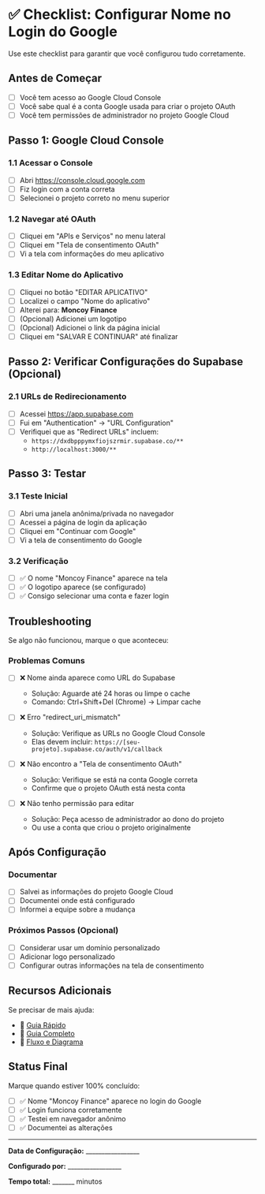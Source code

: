 # ✅ Checklist: Configurar Nome no Login do Google

Use este checklist para garantir que você configurou tudo corretamente.

## Antes de Começar

- [ ] Você tem acesso ao Google Cloud Console
- [ ] Você sabe qual é a conta Google usada para criar o projeto OAuth
- [ ] Você tem permissões de administrador no projeto Google Cloud

## Passo 1: Google Cloud Console

### 1.1 Acessar o Console
- [ ] Abri https://console.cloud.google.com
- [ ] Fiz login com a conta correta
- [ ] Selecionei o projeto correto no menu superior

### 1.2 Navegar até OAuth
- [ ] Cliquei em "APIs e Serviços" no menu lateral
- [ ] Cliquei em "Tela de consentimento OAuth"
- [ ] Vi a tela com informações do meu aplicativo

### 1.3 Editar Nome do Aplicativo
- [ ] Cliquei no botão "EDITAR APLICATIVO"
- [ ] Localizei o campo "Nome do aplicativo"
- [ ] Alterei para: **Moncoy Finance**
- [ ] (Opcional) Adicionei um logotipo
- [ ] (Opcional) Adicionei o link da página inicial
- [ ] Cliquei em "SALVAR E CONTINUAR" até finalizar

## Passo 2: Verificar Configurações do Supabase (Opcional)

### 2.1 URLs de Redirecionamento
- [ ] Acessei https://app.supabase.com
- [ ] Fui em "Authentication" → "URL Configuration"
- [ ] Verifiquei que as "Redirect URLs" incluem:
  - `https://dxdbpppymxfiojszrmir.supabase.co/**`
  - `http://localhost:3000/**`

## Passo 3: Testar

### 3.1 Teste Inicial
- [ ] Abri uma janela anônima/privada no navegador
- [ ] Acessei a página de login da aplicação
- [ ] Cliquei em "Continuar com Google"
- [ ] Vi a tela de consentimento do Google

### 3.2 Verificação
- [ ] ✅ O nome "Moncoy Finance" aparece na tela
- [ ] ✅ O logotipo aparece (se configurado)
- [ ] ✅ Consigo selecionar uma conta e fazer login

## Troubleshooting

Se algo não funcionou, marque o que aconteceu:

### Problemas Comuns
- [ ] ❌ Nome ainda aparece como URL do Supabase
  - Solução: Aguarde até 24 horas ou limpe o cache
  - Comando: Ctrl+Shift+Del (Chrome) → Limpar cache
  
- [ ] ❌ Erro "redirect_uri_mismatch"
  - Solução: Verifique as URLs no Google Cloud Console
  - Elas devem incluir: `https://[seu-projeto].supabase.co/auth/v1/callback`

- [ ] ❌ Não encontro a "Tela de consentimento OAuth"
  - Solução: Verifique se está na conta Google correta
  - Confirme que o projeto OAuth está nesta conta

- [ ] ❌ Não tenho permissão para editar
  - Solução: Peça acesso de administrador ao dono do projeto
  - Ou use a conta que criou o projeto originalmente

## Após Configuração

### Documentar
- [ ] Salvei as informações do projeto Google Cloud
- [ ] Documentei onde está configurado
- [ ] Informei a equipe sobre a mudança

### Próximos Passos (Opcional)
- [ ] Considerar usar um domínio personalizado
- [ ] Adicionar logo personalizado
- [ ] Configurar outras informações na tela de consentimento

## Recursos Adicionais

Se precisar de mais ajuda:
- 📖 [Guia Rápido](./GUIA_RAPIDO_OAUTH.md)
- 📖 [Guia Completo](./SUPABASE_OAUTH_CONFIG.md)
- 📖 [Fluxo e Diagrama](./OAUTH_FLUXO.md)

## Status Final

Marque quando estiver 100% concluído:
- [ ] ✅ Nome "Moncoy Finance" aparece no login do Google
- [ ] ✅ Login funciona corretamente
- [ ] ✅ Testei em navegador anônimo
- [ ] ✅ Documentei as alterações

---

**Data de Configuração:** _________________

**Configurado por:** _________________

**Tempo total:** _______ minutos
